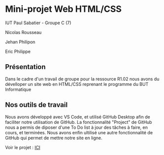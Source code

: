 # Mini-projet Web HTML/CSS 

IUT Paul Sabatier - Groupe C (7)

Nicolas Rousseau

Jehan Philipon

Eric Philippe

## Présentation

Dans le cadre d'un travail de groupe pour la ressource R1.02 nous avons du dévelloper un site web en HTML/CSS reprenant le programme du BUT Informatique 

## Nos outils de travail

Nous avons développé avec VS Code, et utilisé GitHub Desktop afin de faciliter notre utilisation de GitHub.
La fonctionnalité "Project" de GitHub nous a permis de diposer d'une To Do list à jour des tâches à faire, en cours, et terminées.
Nous avons enfin ultilisé une autre fonctionnalité de GitHub qui permet de mettre notre site en ligne.

Voir le projet : [ICI](https://neikostream.github.io/Presentation-BUT/)
